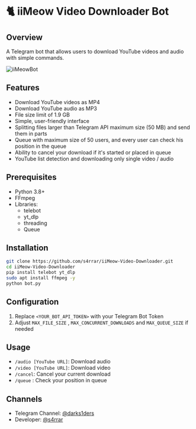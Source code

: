# 🐈 iiMeow Video Downloader Bot

## Overview
A Telegram bot that allows users to download YouTube videos and audio with simple commands.

![iiMeowBot](https://github.com/user-attachments/assets/dc33e2f1-115d-479a-a071-240a1c426d86)

## Features
- Download YouTube videos as MP4
- Download YouTube audio as MP3
- File size limit of 1.9 GB
- Simple, user-friendly interface
- Splitting files larger than Telegram API maximum size (50 MB) and send them in parts
- Queue with maximum size of 50 users, and every user can check his position in the queue
- Ability to cancel your download if it's started or placed in queue
- YouTube list detection and downloading only single video / audio

## Prerequisites
- Python 3.8+
- FFmpeg
- Libraries: 
  - telebot
  - yt_dlp
  - threading
  - Queue

## Installation
```bash
git clone https://github.com/s4rrar/iiMeow-Video-Downloader.git
cd iiMeow-Video-Downloader
pip install telebot yt_dlp
sudo apt install ffmpeg -y
python bot.py
```

## Configuration
1. Replace `<YOUR_BOT_API_TOKEN>` with your Telegram Bot Token
2. Adjust `MAX_FILE_SIZE` , `MAX_CONCURRENT_DOWNLOADS` and `MAX_QUEUE_SIZE` if needed

## Usage
- `/audio [YouTube URL]`: Download audio
- `/video [YouTube URL]`: Download video
- `/cancel`: Cancel your current download
- `/queue` : Check your position in queue

## Channels
- Telegram Channel: [@darks1ders](https://t.me/darks1ders)
- Developer: [@s4rrar](https://t.me/s4rrar)
